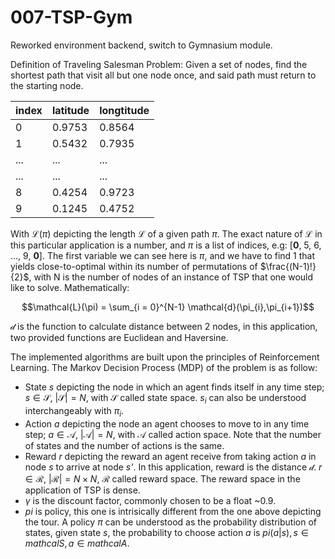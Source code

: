 # 007-TSP-Gym
Reworked environment backend, switch to Gymnasium module.

Definition of Traveling Salesman Problem: Given a set of nodes, find the shortest path that visit all but one node once, and said path must return to the starting node. 

| index  | latitude | longtitude | 
| ------------- | ------------- | ------------- |
| 0  | 0.9753  | 0.8564 |
| 1  | 0.5432  | 0.7935 |
| ...  | ...  | ... |
| ...  | ...  | ... |
| 8  | 0.4254  | 0.9723 |
| 9  | 0.1245  | 0.4752 |

With $\mathcal{L}(\pi)$ depicting the length $\mathcal{L}$ of a given path $\pi$. The exact nature of $\mathcal{L}$ in this particular application is a number, and $\pi$ is a list of indices, e.g: [**0**, 5, 6, ..., 9, **0**]. The first variable we can see here is $\pi$, and we have to find 1 that yields close-to-optimal within its number of permutations of $\frac{(N-1)!}{2}$, with N is the number of nodes of an instance of TSP that one would like to solve. Mathematically:

$$\mathcal{L}(\pi) = \sum_{i = 0}^{N-1} \mathcal{d}(\pi_{i},\pi_{i+1})$$

$\mathcal{d}$ is the function to calculate distance between 2 nodes, in this application, two provided functions are Euclidean and Haversine.

The implemented algorithms are built upon the principles of Reinforcement Learning. The Markov Decision Process (MDP) of the problem is as follow:
- State *s* depicting the node in which an agent finds itself in any time step; $s \in \mathcal{S}$, $|\mathcal{S}|=N$, with $\mathcal{S}$ called state space. $s_{i}$ can also be understood interchangeably with $\pi_{i}$.
- Action *a* depicting the node an agent chooses to move to in any time step; $a \in \mathcal{A}$, $|\mathcal{A}|=N$, with $\mathcal{A}$ called action space. Note that the number of states and the number of actions is the same.
- Reward *r* depicting the reward an agent receive from taking action *a* in node *s* to arrive at node *s'*. In this application, reward is the distance $\mathcal{d}$.  $r \in \mathcal{R}$, $|\mathcal{R}|=N \times N$, $\mathcal{R}$ called reward space. The reward space in the application of TSP is dense.
- $\gamma$ is the discount factor, commonly chosen to be a float ~0.9.
- $pi$ is policy, this one is intrisically different from the one above depicting the tour. A policy $\pi$ can be understood as the probability distribution of states, given state *s*, the probability to choose action *a* is $pi(a|s), s \in mathcal{S}, a \in mathcal{A}$.
